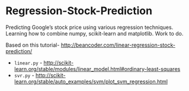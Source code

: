 # Regression-Stock-Prediction
Predicting Google’s stock price using various regression techniques. Learning how to combine numpy, scikit-learn and matplotlib. Work to do.

Based on this tutorial- http://beancoder.com/linear-regression-stock-prediction/

* `linear.py` - http://scikit-learn.org/stable/modules/linear_model.html#ordinary-least-squares
* `svr.py` - http://scikit-learn.org/stable/auto_examples/svm/plot_svm_regression.html
